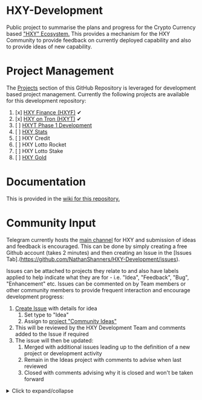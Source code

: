 # HXY-Development
Public project to summarise the plans and progress for the Crypto Currency based ["HXY" Ecosystem.](https://hxy.business/)  This provides a mechanism for the HXY Community to provide feedback on currently deployed capability and also to provide ideas of new capability.

# Project Management
The [Projects](https://github.com/NathanShanners/HXY-Development/projects) section of this GitHub Repository is leveraged for development based project management.  Currently the following projects are available for this development repository:
1. [x] [HXY Finance (HXYF)](https://hxy.business/hxyfinance/) ✔
2. [x] [HXY on Tron (HXYT)](https://hxyt.io/) ✔
3. [ ] [HXYT Phase 1 Development](https://github.com/NathanShanners/HXY-Development/issues/6)
4. [ ] [HXY Stats](https://github.com/NathanShanners/HXY-Development/projects/1)
5. [ ] HXY Credit
6. [ ] HXY Lotto Rocket
7. [ ] HXY Lotto Stake
8. [ ] [HXY Gold](https://github.com/NathanShanners/HXY-Development/issues/7)

# Documentation
This is provided in the [wiki for this repository.](https://github.com/NathanShanners/HXY-Development/wiki)

# Community Input
Telegram currently hosts the [main channel](https://t.me/hexmobileapp) for HXY and submission of ideas and feedback is encouraged.  This can be done by simply creating a free Github account (takes 2 minutes) and then creating an Issue in the [Issues Tab].(https://github.com/NathanShanners/HXY-Development/issues).

Issues can be attached to projects they relate to and also have labels applied to help indicate what they are for - i.e. "Idea", "Feedback", "Bug", "Enhancement" etc.  Issues can be commented on by Team members or other community members to provide frequent interaction and encourage development progress:
1. [Create Issue](https://github.com/NathanShanners/HXY-Development/issues) with details for idea
    1. Set type to "Idea"
    2. Assign to [project "Community Ideas"](https://github.com/NathanShanners/HXY-Development/projects/2)
2. This will be reviewed by the HXY Development Team and comments added to the Issue if required
3. The issue will then be updated:
    1. Merged with additional issues leading up to the definition of a new project or development activity
    2. Remain in the Ideas project with comments to advise when last reviewed
    3. Closed with comments advising why it is closed and won't be taken forward
  
<details><summary>Click to expand/collapse</summary>
<p>
  
![image](https://drive.google.com/uc?export=view&id=1cudvo5VQAh21rd-boLnhaos2iTKrAETu)
</p>
</details>

</p>
</details>

